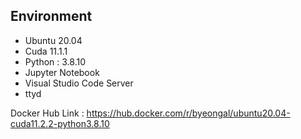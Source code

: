 ## Environment

- Ubuntu 20.04
- Cuda 11.1.1
- Python : 3.8.10
- Jupyter Notebook
- Visual Studio Code Server
- ttyd

Docker Hub Link : https://hub.docker.com/r/byeongal/ubuntu20.04-cuda11.2.2-python3.8.10
